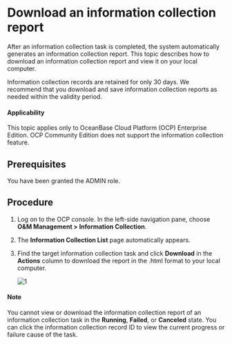 # Download an information collection report

After an information collection task is completed, the system automatically generates an information collection report. This topic describes how to download an information collection report and view it on your local computer.

Information collection records are retained for only 30 days. We recommend that you download and save information collection reports as needed within the validity period.

<main id="notice" type='notice'>
<h4>Applicability</h4>
<p>This topic applies only to OceanBase Cloud Platform (OCP) Enterprise Edition. OCP Community Edition does not support the information collection feature. </p>
</main>

## Prerequisites

You have been granted the ADMIN role.

## Procedure

1. Log on to the OCP console. In the left-side navigation pane, choose **O&M Management > Information Collection**.

2. The **Information Collection List** page automatically appears.

3. Find the target information collection task and click **Download** in the **Actions** column to download the report in the .html format to your local computer.

   ![1](https://obbusiness-private.oss-cn-shanghai.aliyuncs.com/doc/img/ocp/430/download-information-collection.png)

<main id="notice" type='explain'>
<h4>Note</h4>
<p>You cannot view or download the information collection report of an information collection task in the <strong>Running</strong>, <strong>Failed</strong>, or <strong>Canceled</strong> state. You can click the information collection record ID to view the current progress or failure cause of the task. </p>
</main>
